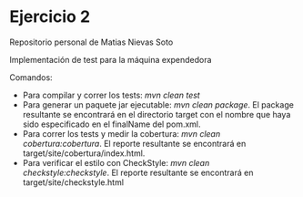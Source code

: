 Ejercicio 2
===========
Repositorio personal de Matias Nievas Soto

Implementación de test para la máquina expendedora

Comandos:

* Para compilar y correr los tests: _mvn clean test_
* Para generar un paquete jar ejecutable: _mvn clean package_. El package resultante se encontrará en el directorio target con el nombre que haya sido especificado en el finalName del pom.xml.
* Para correr los tests y medir la cobertura: _mvn clean cobertura:cobertura_. El reporte resultante se encontrará en target/site/cobertura/index.html.
* Para verificar el estilo con CheckStyle: _mvn clean checkstyle:checkstyle_. El reporte resultante se encontrará en target/site/checkstyle.html
